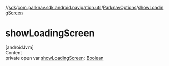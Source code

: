 //[sdk](../../../index.md)/[com.parknav.sdk.android.navigation.util](../index.md)/[ParknavOptions](index.md)/[showLoadingScreen](show-loading-screen.md)



# showLoadingScreen  
[androidJvm]  
Content  
private open var [showLoadingScreen](show-loading-screen.md): [Boolean](https://kotlinlang.org/api/latest/jvm/stdlib/kotlin/-boolean/index.html)  



